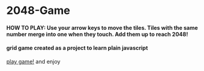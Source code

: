 # 2048-Game

#### HOW TO PLAY: Use your arrow keys to move the tiles. Tiles with the same number merge into one when they touch. Add them up to reach 2048!

#### grid game created as a project to learn plain javascript

[play game!](https://santosh-2048.netlify.app/) and enjoy
